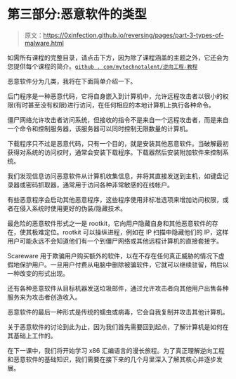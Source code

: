 # 第三部分:恶意软件的类型

> 原文：<https://0xinfection.github.io/reversing/pages/part-3-types-of-malware.html>

如需所有课程的完整目录，请点击下方，因为除了课程涵盖的主题之外，它还会为您提供每个课程的简介。[`github . com/mytechnotalent/逆向工程-教程`](https://github.com/mytechnotalent/Reverse-Engineering-Tutorial)

恶意软件分为几类，我将在下面简单介绍一下。

后门程序是一种恶意代码，它将自身嵌入到计算机中，允许远程攻击者以很小的权限(有时甚至没有权限)进行访问，在任何相应的本地计算机上执行各种命令。

僵尸网络允许攻击者访问系统，但接收的指令不是来自一个远程攻击者，而是来自一个命令和控制服务器，该服务器可以同时控制无限数量的计算机。

下载程序只不过是恶意代码，只有一个目的，就是安装其他恶意软件。当破解最初获得对系统的访问权时，通常会安装下载程序。下载器然后安装附加软件来控制系统。

我们发现信息访问恶意软件从计算机收集信息，并将其直接发送到主机，如键盘记录器或密码抓取器，通常用于访问各种非常敏感的在线帐户。

有些恶意程序会启动其他恶意程序，这些程序使用非标准选项来增加访问权限，或者在侵入系统时使用更好的伪装/隐藏技术。

最危险的恶意软件形式之一是 rootkit，它向用户隐藏自身和其他恶意软件的存在，使其极难定位。rootkit 可以操纵进程，例如在 IP 扫描中隐藏他们的 IP，这样用户可能永远不会知道他们有一个到僵尸网络或其他远程计算机的直接套接字。

Scareware 用于欺骗用户购买额外的软件，以在不存在任何真正威胁的情况下虚假地保护用户。一旦用户付费从电脑中删除被骗软件，它就可以继续驻留，稍后以一种改变的形式出现。

还有各种恶意软件从目标机器发送垃圾邮件，通过允许攻击者向其他用户出售各种服务来为攻击者创造收入。

恶意软件的最后一种形式是传统的蠕虫或病毒，它会自我复制并攻击其他计算机。

关于恶意软件的讨论到此为止，因为我们首先需要回到起点，了解计算机是如何在其基础上工作的。

在下一课中，我们将开始学习 x86 汇编语言的漫长旅程。为了真正理解逆向工程和恶意软件的基础知识，我们需要在接下来的几个月里深入了解其核心并逐步发展。